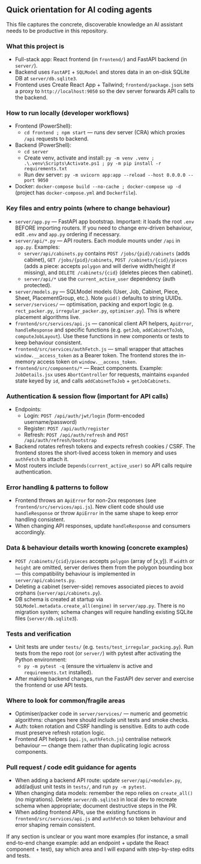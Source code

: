 ## Quick orientation for AI coding agents

This file captures the concrete, discoverable knowledge an AI assistant needs to be productive in this repository.

### What this project is

-   Full-stack app: React frontend (in `frontend/`) and FastAPI backend (in `server/`).
-   Backend uses `FastAPI` + `SQLModel` and stores data in an on-disk SQLite DB at `server/db.sqlite3`.
-   Frontend uses Create React App + Tailwind; `frontend/package.json` sets a proxy to `http://localhost:9050` so the dev server forwards API calls to the backend.

### How to run locally (developer workflows)

-   Frontend (PowerShell):
    -   `cd frontend ; npm start` — runs dev server (CRA) which proxies `/api` requests to backend.
-   Backend (PowerShell):
    -   `cd server`
    -   Create venv, activate and install: `py -m venv .venv ; .\.venv\Scripts\Activate.ps1 ; py -m pip install -r requirements.txt`
    -   Run dev server: `py -m uvicorn app:app --reload --host 0.0.0.0 --port 9050`
-   Docker: `docker-compose build --no-cache ; docker-compose up -d` (project has `docker-compose.yml` and `Dockerfile`).

### Key files and entry points (where to change behaviour)

-   `server/app.py` — FastAPI app bootstrap. Important: it loads the root `.env` BEFORE importing routers. If you need to change env-driven behaviour, edit `.env` and `app.py` ordering if necessary.
-   `server/api/*.py` — API routers. Each module mounts under `/api` in `app.py`. Examples:
    -   `server/api/cabinets.py` contains `POST /jobs/{pid}/cabinets` (adds cabinet), `GET /jobs/{pid}/cabinets`, `POST /cabinets/{cid}/pieces` (adds a piece: accepts `polygon` and will derive width/height if missing), and `DELETE /cabinets/{cid}` (deletes pieces then cabinet).
    -   `server/api/*` use the `current_active_user` dependency (auth protected).
-   `server/models.py` — SQLModel models (User, Job, Cabinet, Piece, Sheet, PlacementGroup, etc.). Note `guid()` defaults to string UUIDs.
-   `server/services/` — optimisation, packing and export logic (e.g. `rect_packer.py`, `irregular_packer.py`, `optimiser.py`). This is where placement algorithms live.
-   `frontend/src/services/api.js` — canonical client API helpers, `ApiError`, `handleResponse` and specific functions (e.g. `getJob`, `addCabinetToJob`, `computeJobLayout`). Use these functions in new components or tests to keep behaviour consistent.
-   `frontend/src/services/authFetch.js` — small wrapper that attaches `window.__access_token` as a Bearer token. The frontend stores the in-memory access token on `window.__access_token`.
-   `frontend/src/components/*` — React components. Example: `JobDetails.jsx` uses `AbortController` for requests, maintains `expanded` state keyed by `id`, and calls `addCabinetToJob` + `getJobCabinets`.

### Authentication & session flow (important for API calls)

-   Endpoints:
    -   Login: `POST /api/auth/jwt/login` (form-encoded username/password)
    -   Register: `POST /api/auth/register`
    -   Refresh: `POST /api/auth/refresh` and `POST /api/auth/refresh/bootstrap`
-   Backend rotates refresh tokens and expects refresh cookies / CSRF. The frontend stores the short-lived access token in memory and uses `authFetch` to attach it.
-   Most routers include `Depends(current_active_user)` so API calls require authentication.

### Error handling & patterns to follow

-   Frontend throws an `ApiError` for non-2xx responses (see `frontend/src/services/api.js`). New client code should use `handleResponse` or throw `ApiError` in the same shape to keep error handling consistent.
-   When changing API responses, update `handleResponse` and consumers accordingly.

### Data & behaviour details worth knowing (concrete examples)

-   `POST /cabinets/{cid}/pieces` accepts `polygon` (array of [x,y]). If `width` or `height` are omitted, server derives them from the polygon bounding box — this compatibility behaviour is implemented in `server/api/cabinets.py`.
-   Deleting a cabinet (server-side) removes associated pieces to avoid orphans (`server/api/cabinets.py`).
-   DB schema is created at startup via `SQLModel.metadata.create_all(engine)` in `server/app.py`. There is no migration system; schema changes will require handling existing SQLite files (`server/db.sqlite3`).

### Tests and verification

-   Unit tests are under `tests/` (e.g. `tests/test_irregular_packing.py`). Run tests from the repo root (or `server/`) with pytest after activating the Python environment:
    -   `py -m pytest -q` (ensure the virtualenv is active and `requirements.txt` installed).
-   After making backend changes, run the FastAPI dev server and exercise the frontend or use API tests.

### Where to look for common/fragile areas

-   Optimiser/packer code in `server/services/` — numeric and geometric algorithms: changes here should include unit tests and smoke checks.
-   Auth: token rotation and CSRF handling is sensitive. Edits to auth code must preserve refresh rotation logic.
-   Frontend API helpers (`api.js`, `authFetch.js`) centralise network behaviour — change them rather than duplicating logic across components.

### Pull request / code edit guidance for agents

-   When adding a backend API route: update `server/api/<module>.py`, add/adjust unit tests in `tests/`, and run `py -m pytest`.
-   When changing data models: remember the repo relies on `create_all()` (no migrations). Delete `server/db.sqlite3` in local dev to recreate schema when appropriate; document destructive steps in the PR.
-   When adding frontend APIs, use the existing functions in `frontend/src/services/api.js` and `authFetch` so token behaviour and error shaping remain consistent.

If any section is unclear or you want more examples (for instance, a small end-to-end change example: add an endpoint + update the React component + test), say which area and I will expand with step-by-step edits and tests.
